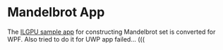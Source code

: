 # Mandelbrot App 

The [ILGPU sample app](https://github.com/m4rs-mt/ILGPU.Samples/tree/master/Src/Mandelbrot)  for constructing Mandelbrot set is converted  for WPF.
Also tried to do it for UWP app failed... (((

